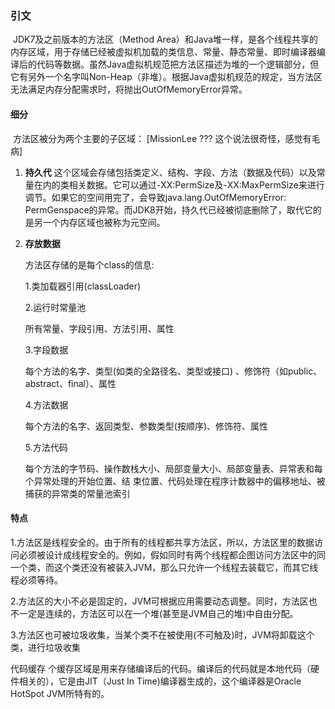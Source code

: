 ### 引文

​    JDK7及之前版本的方法区（Method Area）和Java堆一样，是各个线程共享的内存区域，用于存储已经被虚拟机加载的类信息、常量、静态常量、即时编译器编译后的代码等数据。虽然Java虚拟机规范把方法区描述为堆的一个逻辑部分，但它有另外一个名字叫Non-Heap（非堆）。根据Java虚拟机规范的规定，当方法区无法满足内存分配需求时，将抛出OutOfMemoryError异常。

#### 细分

​    方法区被分为两个主要的子区域： [MissionLee ???  这个说法很奇怪，感觉有毛病]

1. **持久代**     这个区域会存储包括类定义、结构、字段、方法（数据及代码）以及常量在内的类相关数据。它可以通过-XX:PermSize及-XX:MaxPermSize来进行调节。如果它的空间用完了，会导致java.lang.OutOfMemoryError: PermGenspace的异常。而JDK8开始，持久代已经被彻底删除了，取代它的是另一个内存区域也被称为元空间。

2. **存放数据**

   方法区存储的是每个class的信息:

   1.类加载器引用(classLoader)

   2.运行时常量池

   所有常量、字段引用、方法引用、属性

   3.字段数据

   每个方法的名字、类型(如类的全路径名、类型或接口) 、修饰符（如public、abstract、final）、属性

   4.方法数据

   每个方法的名字、返回类型、参数类型(按顺序)、修饰符、属性

   5.方法代码

   每个方法的字节码、操作数栈大小、局部变量大小、局部变量表、异常表和每个异常处理的开始位置、结 束位置、代码处理在程序计数器中的偏移地址、被捕获的异常类的常量池索引

#### 特点

​    1.方法区是线程安全的。由于所有的线程都共享方法区，所以，方法区里的数据访问必须被设计成线程安全的。例如，假如同时有两个线程都企图访问方法区中的同一个类，而这个类还没有被装入JVM，那么只允许一个线程去装载它，而其它线程必须等待。

​    2.方法区的大小不必是固定的，JVM可根据应用需要动态调整。同时，方法区也不一定是连续的，方法区可以在一个堆(甚至是JVM自己的堆)中自由分配。

​    3.方法区也可被垃圾收集，当某个类不在被使用(不可触及)时，JVM将卸载这个类，进行垃圾收集

代码缓存     个缓存区域是用来存储编译后的代码。编译后的代码就是本地代码（硬件相关的），它是由JIT（Just In Time)编译器生成的，这个编译器是Oracle HotSpot JVM所特有的。